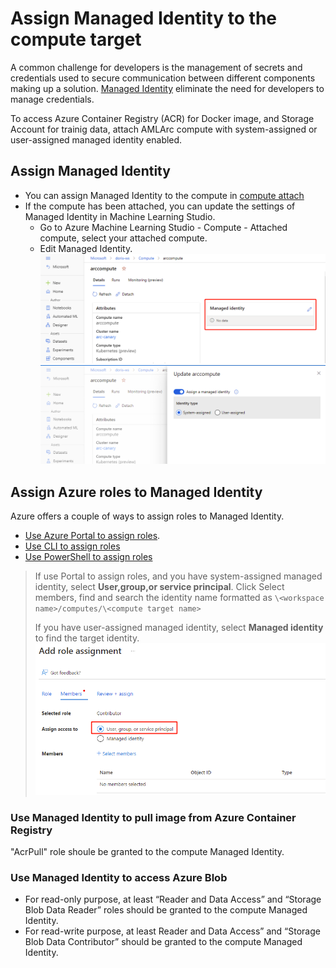 # Assign Managed Identity to the compute target

A common challenge for developers is the management of secrets and credentials used to secure communication between different components making up a solution. [Managed Identity](https://docs.microsoft.com/en-us/azure/active-directory/managed-identities-azure-resources/overview) eliminate the need for developers to manage credentials.

To access Azure Container Registry (ACR) for Docker image, and Storage Account for trainig data, attach AMLArc compute with system-assigned or user-assigned managed identity enabled.

## Assign Managed Identity 

- You can assign Managed Identity to the compute in [compute attach](./attach-compute.md)
- If the compute has been attached, you can update the settings of Managed Identity in Machine Learning Studio.
  - Go to Azure Machine Learning Studio - Compute - Attached compute, select your attached compute.
  - Edit Managed Identity.
   ![Managed identity](./media/edit-identity.png)
   ![Managed identity](./media/update-identity2.png)

## Assign Azure roles to Managed Identity

Azure offers a couple of ways to assign roles to Managed Identity.
- [Use Azure Portal to assign roles](https://docs.microsoft.com/en-us/azure/role-based-access-control/role-assignments-portal?tabs=current).
- [Use CLI to assign roles](https://docs.microsoft.com/en-us/azure/role-based-access-control/role-assignments-cli)
- [Use PowerShell to assign roles](https://docs.microsoft.com/en-us/azure/role-based-access-control/role-assignments-powershell)

>If use Portal to assign roles, and you have system-assigned managed identity, select **User,group,or service principal**. Click Select members, find and search the identity name formatted as ``\<workspace name>/computes/\<compute target name>``
>
> If you have user-assigned managed identity, select **Managed identity** to find the target identity. 
   ![Managed identity](./media/assign-role.png)
   
   ### Use Managed Identity to pull image from Azure Container Registry
   
   "AcrPull" role shoule be granted to the compute Managed Identity.
   
   ### Use Managed Identity to access Azure Blob
   
-	For read-only purpose, at least “Reader and Data Access” and “Storage Blob Data Reader” roles should be granted to the compute Managed Identity.
-	For read-write purpose, at least Reader and Data Access” and “Storage Blob Data Contributor” should be granted to the compute Managed Identity.
